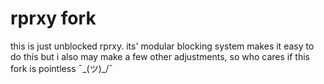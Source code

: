 # rprxy fork
this is just unblocked rprxy. its' modular blocking system makes it easy to do this but i also may make a few other adjustments, so who cares if this fork is pointless ¯\_(ツ)_/¯
